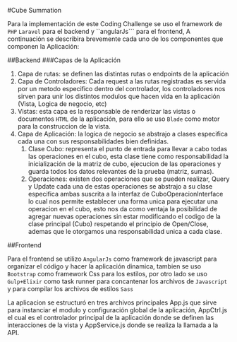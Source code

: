 #Cube Summation

Para la implementación de este Coding Challenge se uso el framework de ```PHP``` ```Laravel``` 
para el backend y ``angularJs``` para el frontend, A continuación se describira brevemente cada uno de los
componentes que componen la Aplicación:

##Backend
###Capas de la Aplicación

1. Capa de rutas: se definen las distintas rutas o endpoints de la aplicación
2. Capa de Controladores: Cada request a las rutas registradas es servida por un metodo especifico dentro del controlador,
los controladores nos sirven para unir los distintos modulos que hacen vida en la aplicación (Vista, Logica de negocio, etc)
3. Vistas: esta capa es la responsable de renderizar las vistas o documentos ```HTML``` de la aplicación, para ello se uso ```Blade``` como motor
para la construccion de la vista.
4. Capa de Aplicación: la logica de negocio se abstrajo a clases especifica cada una con sus responsabilidades bien definidas.
    1. Clase Cubo: representa el punto de entrada para llevar a cabo todas las operaciones en el cubo, esta clase tiene como responsabilidad
  la inicialización de la matriz de cubo, ejecucion de las operaciones y guarda todos los datos relevantes de la prueba (matriz, sumas). 
    2. Operaciones: existen dos operaciones que se pueden realizar, Query y Update cada una de estas operaciones se abstrajo a su clase especifica
  ambas suscrita a la interfaz de CuboOperacionInterface lo cual nos permite establecer una forma unica para ejecutar una operacion en el cubo,
  esto nos da como ventaja la posibilidad de agregar nuevas operaciones sin estar modificando el codigo de la clase principal (Cubo) respetando el 
  principio de Open/Close, ademas que le otorgamos una responsabilidad unica a cada clase.

##Frontend

Para el frontend se utilizo ```AngularJs``` como framework de javascript para organizar el código y hacer la aplicación
dinamica, tambien se uso ```Bootstrap``` como framework Css para los estilos, por otro lado se uso ```Gulp+Elixir``` como task runner para concantenar los 
archivos de ```Javascript``` y para compilar los archivos de estilos ```Sass```

La aplicacion se estructuró en tres archivos principales App.js que sirve para instanciar el modulo y configuración global de la aplicación,
AppCtrl.js el cual es el controlador principal de la aplicación donde se definen las interacciones de la vista y AppService.js donde se realiza la llamada a la API.

     
  
  
